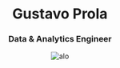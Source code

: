 <h1 align="center">Gustavo Prola</h1>
<h3 align="center">Data & Analytics Engineer</h3>

<p align="center">
  <img src="medidor_divergencia.jpeg" alt="alo"/>
</p>
